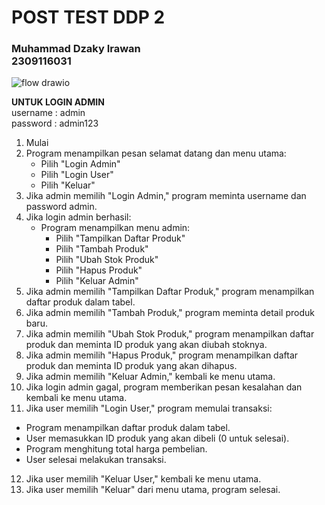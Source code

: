 
# POST TEST DDP 2

### Muhammad Dzaky Irawan <br>2309116031

![flow drawio](https://github.com/mdzakyirawan/posttestdaspro2/assets/144348757/fdab168a-4ffc-4961-adde-aab6584e8920)


**UNTUK LOGIN ADMIN**<br>
username : admin <br>
password : admin123

1. Mulai
2. Program menampilkan pesan selamat datang dan menu utama:
    - Pilih "Login Admin"
    - Pilih "Login User"
    - Pilih "Keluar"
3. Jika admin memilih "Login Admin," program meminta username dan password admin.
4. Jika login admin berhasil:
    - Program menampilkan menu admin:
        - Pilih "Tampilkan Daftar Produk"
        - Pilih "Tambah Produk"
        - Pilih "Ubah Stok Produk"
        - Pilih "Hapus Produk"
        - Pilih "Keluar Admin"
5. Jika admin memilih "Tampilkan Daftar Produk," program menampilkan daftar produk dalam tabel.
6. Jika admin memilih "Tambah Produk," program meminta detail produk baru.
7. Jika admin memilih "Ubah Stok Produk," program menampilkan daftar produk dan meminta ID produk yang akan diubah stoknya.
8. Jika admin memilih "Hapus Produk," program menampilkan daftar produk dan meminta ID produk yang akan dihapus.
9. Jika admin memilih "Keluar Admin," kembali ke menu utama.
10. Jika login admin gagal, program memberikan pesan kesalahan dan kembali ke menu utama.
11. Jika user memilih "Login User," program memulai transaksi:

- Program menampilkan daftar produk dalam tabel.
- User memasukkan ID produk yang akan dibeli (0 untuk selesai).
- Program menghitung total harga pembelian.
- User selesai melakukan transaksi.

12. Jika user memilih "Keluar User," kembali ke menu utama.
13. Jika user memilih "Keluar" dari menu utama, program selesai.

